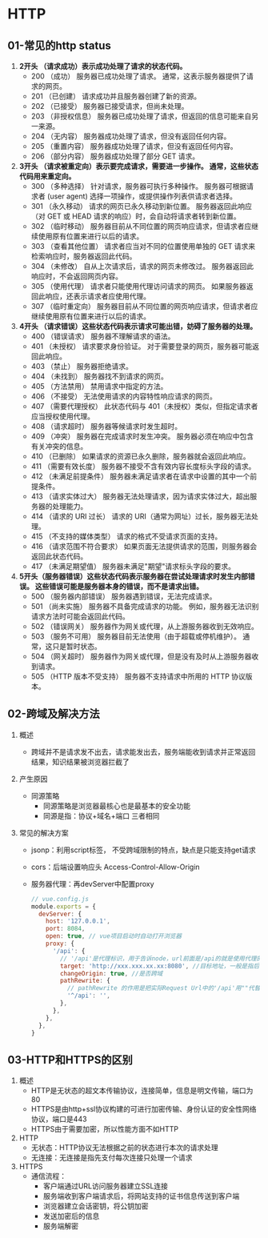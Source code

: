 # HTTP

## 01-常见的http status

1. **2开头 （请求成功）表示成功处理了请求的状态代码。**
   - 200 （成功） 服务器已成功处理了请求。 通常，这表示服务器提供了请求的网页。
   - 201 （已创建） 请求成功并且服务器创建了新的资源。
   - 202 （已接受） 服务器已接受请求，但尚未处理。
   - 203 （非授权信息） 服务器已成功处理了请求，但返回的信息可能来自另一来源。
   - 204 （无内容） 服务器成功处理了请求，但没有返回任何内容。
   - 205 （重置内容） 服务器成功处理了请求，但没有返回任何内容。
   - 206 （部分内容） 服务器成功处理了部分 GET 请求。
2. **3开头 （请求被重定向）表示要完成请求，需要进一步操作。 通常，这些状态代码用来重定向。**
   - 300 （多种选择） 针对请求，服务器可执行多种操作。 服务器可根据请求者 (user agent) 选择一项操作，或提供操作列表供请求者选择。
   - 301 （永久移动） 请求的网页已永久移动到新位置。 服务器返回此响应（对 GET 或 HEAD 请求的响应）时，会自动将请求者转到新位置。
   - 302 （临时移动） 服务器目前从不同位置的网页响应请求，但请求者应继续使用原有位置来进行以后的请求。
   - 303 （查看其他位置） 请求者应当对不同的位置使用单独的 GET 请求来检索响应时，服务器返回此代码。
   - 304 （未修改） 自从上次请求后，请求的网页未修改过。 服务器返回此响应时，不会返回网页内容。
   - 305 （使用代理） 请求者只能使用代理访问请求的网页。 如果服务器返回此响应，还表示请求者应使用代理。
   - 307 （临时重定向） 服务器目前从不同位置的网页响应请求，但请求者应继续使用原有位置来进行以后的请求。
3. **4开头 （请求错误）这些状态代码表示请求可能出错，妨碍了服务器的处理。**
   - 400 （错误请求） 服务器不理解请求的语法。
   - 401 （未授权） 请求要求身份验证。 对于需要登录的网页，服务器可能返回此响应。
   - 403 （禁止） 服务器拒绝请求。
   - 404 （未找到） 服务器找不到请求的网页。
   - 405 （方法禁用） 禁用请求中指定的方法。
   - 406 （不接受） 无法使用请求的内容特性响应请求的网页。
   - 407 （需要代理授权） 此状态代码与 401（未授权）类似，但指定请求者应当授权使用代理。
   - 408 （请求超时） 服务器等候请求时发生超时。
   - 409 （冲突） 服务器在完成请求时发生冲突。 服务器必须在响应中包含有关冲突的信息。
   - 410 （已删除） 如果请求的资源已永久删除，服务器就会返回此响应。
   - 411 （需要有效长度） 服务器不接受不含有效内容长度标头字段的请求。
   - 412 （未满足前提条件） 服务器未满足请求者在请求中设置的其中一个前提条件。
   - 413 （请求实体过大） 服务器无法处理请求，因为请求实体过大，超出服务器的处理能力。
   - 414 （请求的 URI 过长） 请求的 URI（通常为网址）过长，服务器无法处理。
   - 415 （不支持的媒体类型） 请求的格式不受请求页面的支持。
   - 416 （请求范围不符合要求） 如果页面无法提供请求的范围，则服务器会返回此状态代码。
   - 417 （未满足期望值） 服务器未满足"期望"请求标头字段的要求。
4. **5开头（服务器错误）这些状态代码表示服务器在尝试处理请求时发生内部错误。 这些错误可能是服务器本身的错误，而不是请求出错。**
   - 500 （服务器内部错误） 服务器遇到错误，无法完成请求。
   - 501 （尚未实施） 服务器不具备完成请求的功能。 例如，服务器无法识别请求方法时可能会返回此代码。
   - 502 （错误网关） 服务器作为网关或代理，从上游服务器收到无效响应。
   - 503 （服务不可用） 服务器目前无法使用（由于超载或停机维护）。 通常，这只是暂时状态。
   - 504 （网关超时） 服务器作为网关或代理，但是没有及时从上游服务器收到请求。
   - 505 （HTTP 版本不受支持） 服务器不支持请求中所用的 HTTP 协议版本。

## 02-跨域及解决方法

1. 概述
   
   - 跨域并不是请求发不出去，请求能发出去，服务端能收到请求并正常返回结果，知识结果被浏览器拦截了
2. 产生原因
   - 同源策略
     - 同源策略是浏览器最核心也是最基本的安全功能
     - 同源是指：协议+域名+端口 三者相同
3. 常见的解决方案
   - jsonp：利用script标签， 不受跨域限制的特点，缺点是只能支持get请求
   
   - cors：后端设置响应头 Access-Control-Allow-Origin
   
   - 服务器代理：再devServer中配置proxy
   
     ```js
     // vue.config.js
     module.exports = {
       devServer: {
         host: '127.0.0.1',
         port: 8084,
         open: true, // vue项目启动时自动打开浏览器
         proxy: {
           '/api': {
             // '/api'是代理标识，用于告诉node，url前面是/api的就是使用代理的
             target: 'http://xxx.xxx.xx.xx:8080', //目标地址，一般是指后台服务器地址
             changeOrigin: true, //是否跨域
             pathRewrite: {
               // pathRewrite 的作用是把实际Request Url中的'/api'用""代替
               '^/api': '',
             },
           },
         },
       },
     }
     ```

## 03-HTTP和HTTPS的区别

1. 概述
   - HTTP是无状态的超文本传输协议，连接简单，信息是明文传输，端口为80
   - HTTPS是由http+ssl协议构建的可进行加密传输、身份认证的安全性网络协议，端口是443
   - HTTPS由于需要加密，所以性能方面不如HTTP
2. HTTP
   - 无状态：HTTP协议无法根据之前的状态进行本次的请求处理
   - 无连接：无连接是指先支付每次连接只处理一个请求
3. HTTPS
   - 通信流程：
     - 客户端通过URL访问服务器建立SSL连接
     - 服务端收到客户端请求后，将网站支持的证书信息传送到客户端
     - 浏览器建立会话密钥，将公钥加密
     - 发送加密后的信息
     - 服务端解密


